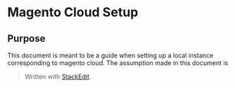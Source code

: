 # Magento Cloud Setup 

## Purpose
This document is meant to be a guide when setting up a local instance corresponding to magento cloud. The assumption made in this document is 


> Written with [StackEdit](https://stackedit.io/).
<!--stackedit_data:
eyJoaXN0b3J5IjpbLTE3OTc0MDA4MTZdfQ==
-->